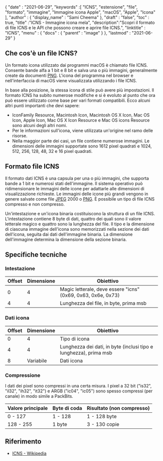 {
  "date" : "2021-06-29",
  "keywords" :[ "ICNS", "estensione", "file", "formato", "immagine", "Immagine icona Apple", "macOS", "Apple", "Icona" ],
  "author" : {
    "display_name" : "Sami Cheema"
},
  "draft" : "false",
  "toc" : true,
  "title" :"ICNS - Immagine icona mela",
  "description":"Scopri il formato di file ICNS e le API che possono creare e aprire file ICNS.",
  "linktitle" : "ICNS",
  "menu" : {
    "docs" : {
      "parent" : "image"
}
},
  "lastmod" : "2021-06-29"
}

## Che cos'è un file ICNS? ##

Un formato icona utilizzato dai programmi macOS è chiamato file ICNS. Consente bande alfa a 1 bit e 8 bit e salva una o più immagini, generalmente create da documenti [PNG](/it/image/png/). L'icona del programma nel browser e nell'interfaccia di macOS viene visualizzata utilizzando i file ICNS.

In base alla posizione, la stessa icona di stile può avere più impostazioni. Il formato ICNS ha subito numerose modifiche e si è evoluto al punto che ora può essere utilizzato come base per vari formati compatibili. Ecco alcuni altri punti importanti che devi sapere:

* IconFamily Resource, Macintosh Icon, Macintosh OS X Icon, Mac OS Icon, Apple Icon, Mac OS X Icon Resource e Mac OS icons Resource sono alcuni degli altri nomi.
* Per le informazioni sull'icona, viene utilizzata un'origine nel ramo delle risorse.
* Nella maggior parte dei casi, un file contiene numerose immagini. Le dimensioni delle immagini supportate sono 1612 pixel quadrati e 1024, 512, 256, 128, 48, 32 e 16 pixel quadrati.


## Formato file ICNS ##

Il formato dati ICNS è una capsula per una o più immagini, che supporta bande a 1 bit e numerosi stati dell'immagine.
Il sistema operativo può ridimensionare le immagini delle icone per adattarle alle dimensioni di visualizzazione richieste. Le immagini delle icone più grandi vengono in genere salvate come file [JPEG](/it/image/jpeg/) 2000 o [PNG](/it/image/png/). È possibile un tipo di file ICNS compresso e non compresso.

Un'intestazione e un'icona binaria costituiscono la struttura di un file ICNS. L'intestazione contiene 8 byte di dati, quattro dei quali sono il valore letterale magico e quattro sono la lunghezza del file. Il tipo e la dimensione di ciascuna immagine dell'icona sono memorizzati nella sezione dei dati dell'icona, seguita dai dati dell'immagine binaria. La dimensione dell'immagine determina la dimensione della sezione binaria.

## Specifiche tecniche ##

### Intestazione ###

|Offset|Dimensione|Obiettivo
---|---|---|
|0|4|Magic letterale, deve essere "icns" (0x69, 0x63, 0x6e, 0x73)
|4|4|Lunghezza del file, in byte, prima msb


### Dati icona ###

|Offset|Dimensione|Obiettivo
---|---|---|
|0|4|Tipo di icona
|4|4|Lunghezza dei dati, in byte (inclusi tipo e lunghezza), prima msb
|8|Variabile|Dati icona

### Compressione ###

I dati dei pixel sono compressi in una certa misura. I pixel a 32 bit ("is32", "il32", "ih32", "it32") e ARGB ("ic04", "ic05") sono spesso compressi (per canale) in modo simile a PackBits.

|Valore principale|Byte di coda|Risultato (non compresso)
---|---|---|
|0 - 127|1 - 128|1 - 128 byte
|128 - 255|1 byte|3 - 130 copie

## Riferimento ##

* [ICNS - Wikipedia](https://en.wikipedia.org/wiki/Apple_Icon_Image_format)

